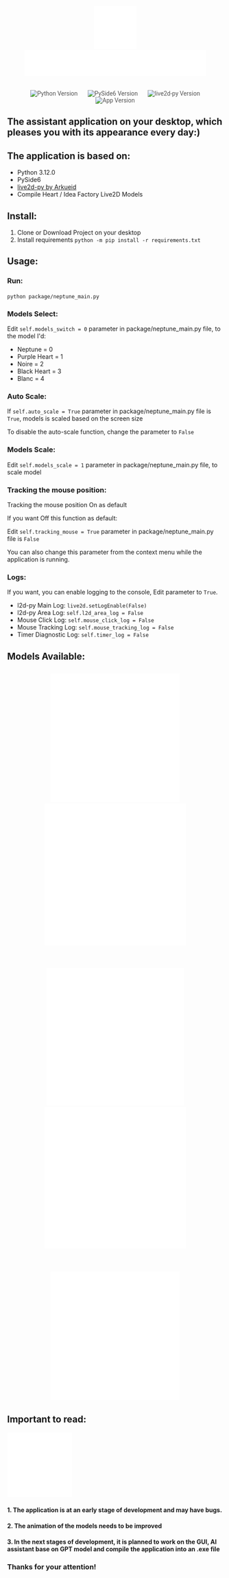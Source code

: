 <div align="center" style="padding-top: 10px">
    <img src="./docs/nep.svg" alt="nep" width="100px" height="100px">
    <img src="./docs/nep_logo.svg" alt="my_little_neptune" height="60px">
</div>
<p align="center" style="font-family: 'Roboto', sans-serif; font-size: 1em; color: #555;">
    <br>
    <img title="Python Version" src="https://img.shields.io/badge/Python-3.12.0-blue" alt="Python Version" style="margin: 0 10px;">
    <img title="PySide6 Version" src="https://img.shields.io/badge/PySide6-6.8.1.1-green" alt="PySide6 Version" style="margin: 0 10px;">
    <img title="live2d-py Version" src="https://img.shields.io/badge/live2d-0.3.5-orange" alt="live2d-py Version" style="margin: 0 10px;">
    <img title="App Version" src="https://img.shields.io/badge/version-0.1.5-purple" alt="App Version" style="margin: 0 10px;">
</p>

## The assistant application on your desktop, which pleases you with its appearance every day:)

## The application is based on:
* Python 3.12.0
* PySide6
* [live2d-py by Arkueid](https://github.com/Arkueid/live2d-py)
* Compile Heart / Idea Factory Live2D Models

## Install:
1. Clone or Download Project on your desktop
2. Install requirements `python -m pip install -r requirements.txt`

## Usage:
### Run:
`python package/neptune_main.py`

### Models Select:
Edit `self.models_switch = 0` parameter in package/neptune_main.py file, to the model I'd:
* Neptune = 0
* Purple Heart = 1
* Noire = 2
* Black Heart = 3
* Blanc = 4

### Auto Scale:
If `self.auto_scale = True` parameter in package/neptune_main.py file is `True`, models is scaled based on the screen size

To disable the auto-scale function, change the parameter to `False`

### Models Scale:
Edit `self.models_scale = 1` parameter in package/neptune_main.py file, to scale model

### Tracking the mouse position:
Tracking the mouse position On as default

If you want Off this function as default:

Edit `self.tracking_mouse = True` parameter in package/neptune_main.py file is `False`

You can also change this parameter from the context menu while the application is running.

### Logs:
If you want, you can enable logging to the console, Edit parameter to `True`.
 * l2d-py Main Log: `live2d.setLogEnable(False)`
 * l2d-py Area Log: `self.l2d_area_log = False`
 * Mouse Click Log: `self.mouse_click_log = False`
 * Mouse Tracking Log: `self.mouse_tracking_log = False`
 * Timer Diagnostic Log: `self.timer_log = False`

## Models Available:
<div align="center" style="padding-top: 10px">
    <img src="./docs/model_preview/neptune.svg" alt="neptune" width="300px" height="300px">
    <img src="./docs/model_preview/purple_heart.svg" alt="purple_heart" width="330px" height="330px">
</div>
<div align="center" style="padding-top: 50px">
    <img src="./docs/model_preview/noire.svg" alt="noire" width="320px" height="320px">
    <img src="./docs/model_preview/black_heart.svg" alt="black_heart" width="330px" height="330px">
</div>
<div align="center" style="padding-top: 50px">
    <img src="./docs/model_preview/blanc.svg" alt="blanc" width="300px" height="300px">
</div>

## Important to read:
<div align="left" style="padding-left: 1px">
    <img src="./docs/work_in_progress.svg" alt="work_in_progress" width="150px" height="150px">
</div>

#### 1. The application is at an early stage of development and may have bugs.
#### 2. The animation of the models needs to be improved
#### 3. In the next stages of development, it is planned to work on the GUI, AI assistant base on GPT model and compile the application into an .exe file
### Thanks for your attention!
